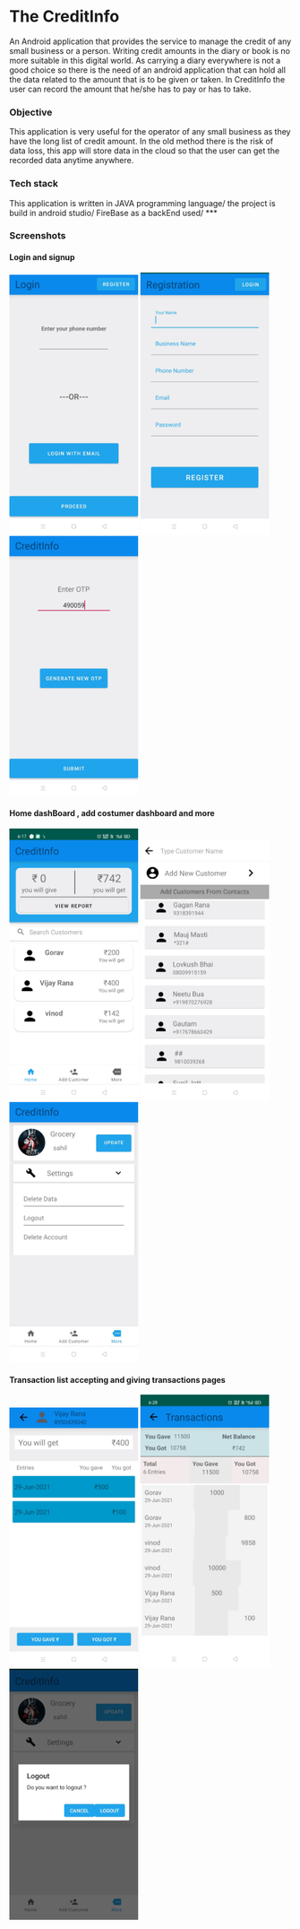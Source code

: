 # The CreditInfo
 An Android application that provides the service to manage the credit of any small business or a person.
 Writing credit amounts in the diary or book is no more suitable in this digital world. As carrying a diary everywhere is not a good choice
 so there is the need of an android application that can hold all the data related to the amount that is to be given or taken.
 In CreditInfo the user can record the amount that he/she has to pay or has to take. 

<h3>Objective</h3> 
 This application is very useful for the operator of any small business as they have the long list of credit amount. In the old method there is the risk of data loss, this
app will store data in the cloud so that the user can get the recorded data anytime anywhere.

<h3>Tech stack</h3>
This application is written in JAVA programming language/
the project is build in android studio/
FireBase as a backEnd used/
***
<h3>Screenshots</h3>

<h4>Login and signup</h4>
<div class="row">
      <img src="/screenshots/IMG_20210629_185600.jpg" width="230" title="logIn">
      <img src="/screenshots/IMG_20210629_185618.jpg" width="230" title="Registration">     
      <img src="/screenshots/IMG_20210629_185639.jpg" width="230" title="otpPage">
</div>
<h4>Home dashBoard , add costumer dashboard and more </h4>
<div class="row">
      <img src="/screenshots/Screenshot_2021-06-29-18-17-28-86_25efd25ad667be12754e140df7fe1dd0.jpg" width="230" title="dashboard">
      <img src="/screenshots/IMG_20210629_185656.jpg" width="230" title="dash">
      <img src="/screenshots/IMG_20210629_185829.jpg" width="230" title="profile">
</div>

<h4>Transaction list accepting and giving transactions pages</h4>

<div class="row">
      <img src="/screenshots/IMG_20210629_185739.jpg" width="230" title="dashboard">
      <img src="/screenshots/Screenshot_2021-06-29-18-28-23-60_25efd25ad667be12754e140df7fe1dd0.jpg" width="230" title="dash">
      <img src="/screenshots/IMG_20210629_185901.jpg" width="230" title="profile">
</div>

